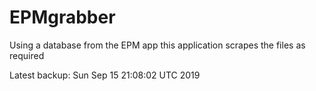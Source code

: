 # EPMgrabber
Using a database from the EPM app this application scrapes the files as required


Latest backup: Sun Sep 15 21:08:02 UTC 2019
